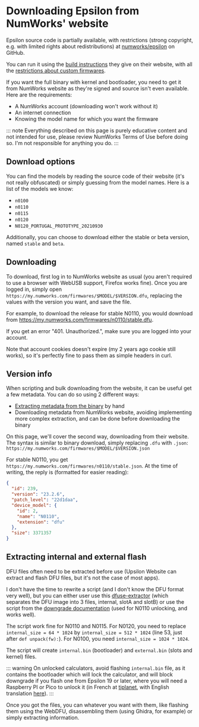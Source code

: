 # Downloading Epsilon from NumWorks' website

Epsilon source code is partially available, with restrictions (strong copyright,
e.g. with limited rights about redistributions) at [numworks/epsilon] on GitHub.

You can run it using the [build instructions] they give on their website, with
all the [restrictions about custom firmwares](../firmware/userland.md#loading-custom-userland).

If you want the full binary with kernel and bootloader, you need to get it from
NumWorks website as they're signed and source isn't even available. Here are the
requirements:

- A NumWorks account (downloading won't work without it)
- An internet connection
- Knowing the model name for which you want the firmware

::: note
Everything described on this page is purely educative content and not intended
for use, please review NumWorks Terms of Use before doing so. I'm not
responsible for anything you do.
:::

## Download options

You can find the models by reading the source code of their website (it's not
really obfuscated) or simply guessing from the model names. Here is a list of
the models we know:

- `n0100`
- `n0110`
- `n0115`
- `n0120`
- `N0120_PORTUGAL_PROTOTYPE_20210930`

Additionally, you can choose to download either the stable or beta version,
named `stable` and `beta`.

## Downloading

To download, first log in to NumWorks website as usual (you aren't required to
use a browser with WebUSB support, Firefox works fine). Once you are logged in,
simply open `https://my.numworks.com/firmwares/$MODEL/$VERSION.dfu`, replacing
the values with the version you want, and save the file.

For example, to download the release for stable N0110, you would download from
<https://my.numworks.com/firmwares/n0110/stable.dfu>.

If you get an error "401. Unauthorized.", make sure you are logged into your
account.

Note that account cookies doesn't expire (my 2 years ago cookie still works), so
it's perfectly fine to pass them as simple headers in curl.

## Version info

When scripting and bulk downloading from the website, it can be useful get a few
metadata. You can do so using 2 different ways:

- [Extracting metadata from the binary](../firmware/addresses-structures.md) by
  hand
- Downloading metadata from NumWorks website, avoiding implementing more complex
  extraction, and can be done before downloading the binary

On this page, we'll cover the second way, downloading from their website. The
syntax is similar to binary download, simply replacing `.dfu` with `.json`:
`https://my.numworks.com/firmwares/$MODEL/$VERSION.json`

For stable N0110, you get `https://my.numworks.com/firmwares/n0110/stable.json`.
At the time of writing, the reply is (formatted for easier reading):

```json
{
  "id": 239,
  "version": "23.2.6",
  "patch_level": "22d1daa",
  "device_model": {
    "id": 2,
    "name": "N0110",
    "extension": "dfu"
  },
  "size": 3371357
}
```

## Extracting internal and external flash

DFU files often need to be extracted before use (Upsilon Website can extract and
flash DFU files, but it's not the case of most apps).

I don't have the time to rewrite a script (and I don't know the DFU format very
well), but you can either user use this [dfuse-extractor](https://github.com/the6p4c/dfuse-extract)
(which separates the DFU image into 3 files, internal, slotA and slotB)
or use the script from the [downgrade documentation] (used for
N0110 unlocking, and works well).

The script work fine for N0110 and N0115. For N0120, you need to replace
`internal_size = 64 * 1024` by `internal_size = 512 * 1024` (line 53, just after
`def unpack(fw):`). For N0100, you need `internal_size = 1024 * 1024`.

The script will create `internal.bin` (bootloader) and `external.bin`
(slots and kernel) files.

::: warning
On unlocked calculators, avoid flashing `internal.bin` file, as it contains the
bootloader which will lock the calculator, and will block downgrade if you flash
one from Epsilon 19 or later, where you will need a Raspberry PI or Pico to
unlock it (in French at [tiplanet](https://tiplanet.org/forum/viewtopic.php?f=113&t=25191),
with English translation [here](https://github.com/ErynGalen/nw-rpi-guide)).
:::

Once you got the files, you can whatever you want with them, like flashing them
using the WebDFU, disassembling them (using Ghidra, for example) or simply
extracting information.

[numworks/epsilon]: https://github.com/numworks/epsilon
[build instructions]: https://www.numworks.com/engineering/software/build/
[downgrade documentation]: https://guide.getomega.dev/docs/unlock/phi/install-epsilon-18-2-0
